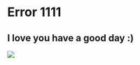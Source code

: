 <h1>Error 1111</h1>
<h2>I love you have a good day :)</h2>
<img src="https://i.pinimg.com/originals/e0/a5/67/e0a567021e98728d30b9fc7b2c7c5e51.jpg">
